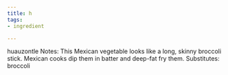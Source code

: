 ```yaml
---
title: h
tags:
- ingredient

---
```

huauzontle Notes: This Mexican vegetable looks like a long, skinny broccoli stick. Mexican cooks dip them in batter and deep-fat fry them. Substitutes: broccoli
